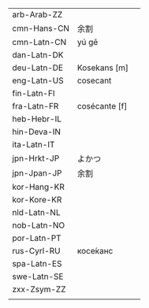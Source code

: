 | | | |
|-|-|-|
| arb-Arab-ZZ |  |  |
| cmn-Hans-CN | 余割 |  |
| cmn-Latn-CN | yú gē |  |
| dan-Latn-DK |  |  |
| deu-Latn-DE | Kosekans [m] |  |
| eng-Latn-US | cosecant |  |
| fin-Latn-FI |  |  |
| fra-Latn-FR | cosécante [f] |  |
| heb-Hebr-IL |  |  |
| hin-Deva-IN |  |  |
| ita-Latn-IT |  |  |
| jpn-Hrkt-JP | よかつ |  |
| jpn-Jpan-JP | 余割 |  |
| kor-Hang-KR |  |  |
| kor-Kore-KR |  |  |
| nld-Latn-NL |  |  |
| nob-Latn-NO |  |  |
| por-Latn-PT |  |  |
| rus-Cyrl-RU | косе́канс |  |
| spa-Latn-ES |  |  |
| swe-Latn-SE |  |  |
| zxx-Zsym-ZZ |  |  |
|  |  |  |